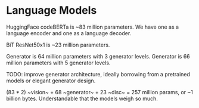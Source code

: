 # Language Models

HuggingFace codeBERTa is ~83 million parameters.
We have one as a language encoder and one as a
language decoder.

BiT ResNet50x1 is ~23 million parameters.

Generator is 64 million parameters with 3 generator levels.
Generator is 66 million parameters with 5 generator levels.

TODO: improve generator architecture, ideally borrowing from a pretrained
models or elegant generator design.

(83 * 2) ~vision~ + 68 ~generator~ + 23 ~disc~ = 257 million params,
or ~1 billion bytes. Understandable that the models weigh so much.
